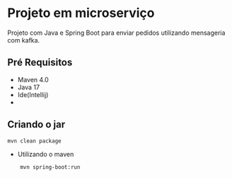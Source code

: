 # Projeto em microserviço


Projeto com Java e Spring Boot para enviar pedidos utilizando mensageria com kafka.




## Pré Requisitos

- Maven 4.0
- Java 17
- Ide(Intellij)
- 


## Criando o jar

    mvn clean package

- Utilizando o maven
```        
    mvn spring-boot:run
```



